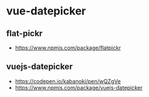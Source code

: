 # vue-datepicker
## flat-pickr
- https://www.npmjs.com/package/flatpickr
## vuejs-datepicker
- https://codepen.io/kabanoki/pen/wQZgVe
- https://www.npmjs.com/package/vuejs-datepicker
